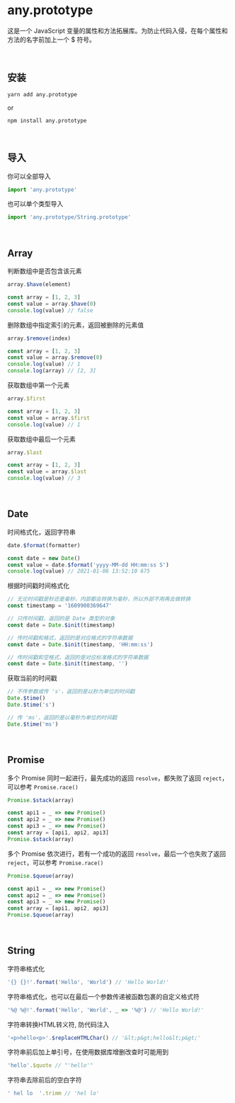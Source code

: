 # any.prototype

这是一个 JavaScript 变量的属性和方法拓展库。为防止代码入侵，在每个属性和方法的名字前加上一个 $ 符号。

<br/>

## 安装

```shell
yarn add any.prototype
```
or
```shell
npm install any.prototype
```
<br/>

## 导入

你可以全部导入
```js
import 'any.prototype'
```

也可以单个类型导入
```js
import 'any.prototype/String.prototype'
```
<br/>

## Array

判断数组中是否包含该元素
```js
array.$have(element)
```
```js
const array = [1, 2, 3]
const value = array.$have(0)
console.log(value) // false
```

删除数组中指定索引的元素，返回被删除的元素值
```js
array.$remove(index)
```
```js
const array = [1, 2, 3]
const value = array.$remove(0)
console.log(value) // 1
console.log(array) // [2, 3]
```

获取数组中第一个元素
```js
array.$first
```
```js
const array = [1, 2, 3]
const value = array.$first
console.log(value) // 1
```

获取数组中最后一个元素
```js
array.$last
```
```js
const array = [1, 2, 3]
const value = array.$last
console.log(value) // 3
```
<br/>

## Date

时间格式化，返回字符串
```js
date.$format(formatter)
```
```js
const date = new Date()
const value = date.$format('yyyy-MM-dd HH:mm:ss S')
console.log(value) // 2021-01-06 13:52:10 675
```

根据时间戳时间格式化
```js
// 无论时间戳是秒还是毫秒，内部都会转换为毫秒，所以外部不用再去做转换
const timestamp = '1609900369647'

// 只传时间戳，返回的是 Date 类型的对象
const date = Date.$init(timestamp)

// 传时间戳和格式，返回的是对应格式的字符串数据
const date = Date.$init(timestamp, 'HH:mm:ss')

// 传时间戳和空格式，返回的是对应标准格式的字符串数据
const date = Date.$init(timestamp, '')
```

获取当前的时间戳
```js
// 不传参数或传 's'，返回的是以秒为单位的时间戳
Date.$time()
Date.$time('s')

// 传 'ms'，返回的是以毫秒为单位的时间戳
Date.$time('ms')
```
<br/>

## Promise

多个 Promise 同时一起进行，最先成功的返回 `resolve`，都失败了返回 `reject`，可以参考 `Promise.race()`
```js
Promise.$stack(array)
```
```js
const api1 = _ => new Promise()
const api2 = _ => new Promise()
const api3 = _ => new Promise()
const array = [api1, api2, api3]
Promise.$stack(array)
```

多个 Promise 依次进行，若有一个成功的返回 `resolve`，最后一个也失败了返回 `reject`，可以参考 `Promise.race()`
```js
Promise.$queue(array)
```
```js
const api1 = _ => new Promise()
const api2 = _ => new Promise()
const api3 = _ => new Promise()
const array = [api1, api2, api3]
Promise.$queue(array)
```
<br/>

## String

字符串格式化
```js
'{} {}!'.format('Hello', 'World') // 'Hello World!'
```

字符串格式化，也可以在最后一个参数传递被函数包裹的自定义格式符
```js
'%@ %@!'.format('Hello', 'World', _ => '%@') // 'Hello World!'
```

字符串转换HTML转义符, 防代码注入
```js
'<p>hello<p>'.$replaceHTMLChar() // '&lt;p&gt;hello&lt;p&gt;'
```

字符串前后加上单引号，在使用数据库增删改查时可能用到
```js
'hello'.$quote // "'hello'"
```

字符串去除前后的空白字符
```js
' hel lo  '.trimm // 'hel lo'
```

<br/>

